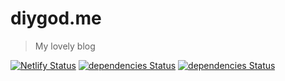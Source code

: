 # diygod.me

> My lovely blog

[![Netlify Status](https://api.netlify.com/api/v1/badges/d800d0f9-0d66-4211-a988-f4eca5c3f1ba/deploy-status)](https://app.netlify.com/sites/diygod/deploys)
[![dependencies Status](https://img.shields.io/david/DIYgod/diygod.me.svg?style=flat-square)](https://david-dm.org/DIYgod/diygod.me)
[![dependencies Status](https://img.shields.io/david/DIYgod/diygod.me.svg?style=flat-square&path=themes/sagiri)](https://david-dm.org/DIYgod/diygod.me?path=themes/sagiri)